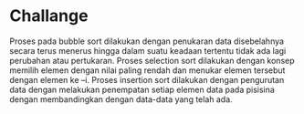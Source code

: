 # Challange
Proses pada bubble sort dilakukan dengan penukaran data disebelahnya secara terus menerus hingga dalam suatu keadaan tertentu tidak ada lagi perubahan atau pertukaran.
Proses selection sort dilakukan dengan konsep memilih elemen dengan nilai paling rendah dan menukar elemen tersebut dengan elemen ke –i.
Proses insertion sort dilakukan dengan pengurutan data dengan melakukan penempatan setiap elemen data pada pisisina dengan membandingkan dengan data-data yang telah ada. 
